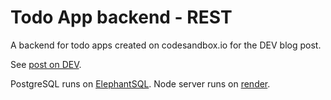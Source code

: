 # Todo App backend - REST

A backend for todo apps created on codesandbox.io for the DEV blog post.

See [post on DEV](https://dev.to/petr7555/beginner-s-guide-to-react-state-49j8).

PostgreSQL runs on [ElephantSQL](https://www.elephantsql.com/).
Node server runs on [render](https://todo-backend-rest.onrender.com/todos).
